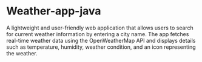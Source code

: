 # Weather-app-java
A lightweight and user-friendly web application that allows users to search for current weather information by entering a city name. The app fetches real-time weather data using the OpenWeatherMap API and displays details such as temperature, humidity, weather condition, and an icon representing the weather.
